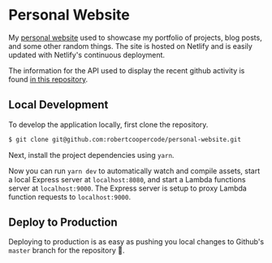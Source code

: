 # Personal Website

My [personal website](https://www.robertcooper.me/) used to showcase my portfolio of projects, blog posts, and some other random things. The site is hosted on Netlify and is easily updated with Netlify's continuous deployment.

The information for the API used to display the recent github activity is found [in this repository](https://github.com/robertcoopercode/github-contributions).

## Local Development

To develop the application locally, first clone the repository.

```bash
$ git clone git@github.com:robertcoopercode/personal-website.git
```

Next, install the project dependencies using `yarn`.

Now you can run `yarn dev` to automatically watch and compile assets, start a local Express server at `localhost:8080`, and start a Lambda functions server at `localhost:9000`. The Express server is setup to proxy Lambda function requests to `localhost:9000`.

## Deploy to Production

Deploying to production is as easy as pushing you local changes to Github's `master` branch for the repository 🙌.
